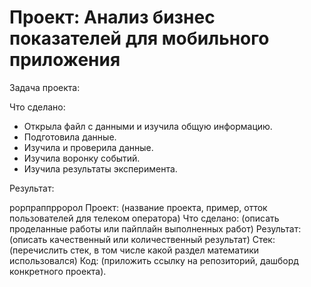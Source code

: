 # Проект: Анализ бизнес показателей для мобильного приложения

Задача проекта: 

Что сделано: 
- Открыла файл с данными и изучила общую информацию.
- Подготовила данные.
- Изучила и проверила данные.
- Изучила воронку событий.
- Изучила результаты эксперимента.

Результат: 


рорпраппрророл
Проект: (название проекта, пример, отток пользователей для телеком оператора)
Что сделано: (описать проделанные работы или пайплайн выполненных работ)
Результат: (описать качественный или количественный результат)
Стек: (перечислить стек, в том числе какой раздел математики использовался)
Код: (приложить ссылку на репозиторий, дашборд конкретного проекта).
